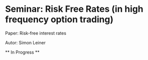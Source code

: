 # Seminar:  Risk Free Rates (in high frequency option trading)

Paper: Risk-free interest rates

Autor: Simon Leiner

** In Progress **



